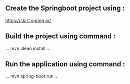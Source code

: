 ## Create the Springboot project using :
https://start.spring.io/

## Build the project using command :
...
mvn clean install
...

## Run the application using command :
...
mvn spring-boot:run
...